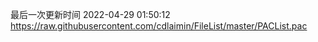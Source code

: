 最后一次更新时间 2022-04-29 01:50:12
https://raw.githubusercontent.com/cdlaimin/FileList/master/PACList.pac

